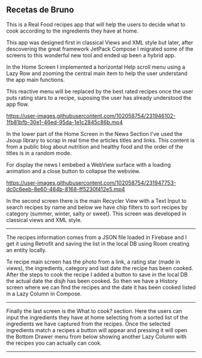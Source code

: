 ## Recetas de Bruno

This is a Real Food recipes app that will help the users to decide what to cook according to the ingredients they have at home.

This app was designed first in classical Views and XML style but later, after descovering the great framework JetPack Compose
I migrated some of the screens to this wonderful new tool and ended up been a hybrid app.

In the Home Screen I implemented a horizontal Help scroll menu using a Lazy Row and zooming the central main item to help the user understand the app main functions.

This reactive menu will be replaced by the best rated recipes once the user puts rating stars to a recipe, suposing the user has already understood the app flow.

https://user-images.githubusercontent.com/102058754/231946102-1fb81bfb-30e1-46ed-95da-1e1c2845c86b.mp4

In the lower part of the Home Screen in the News Section I've used the Jsoup library to scrap in real time the articles titles and links. This content is from a public blog about nutrition and healthy food and the order of the titles is in a random mode.

For display the news I embebed a WebView surface with a loading animation and a close button to collapse the webview.

https://user-images.githubusercontent.com/102058754/231947753-dc0c6eeb-8e60-464b-8168-ff5230f412e5.mp4

In the second screen there is the main Recycler View with a Text Input to search recipes by name and below we have chip filters to sort recipes by category (summer, winter, salty or sweet). This screen was developed in classical views and XML style.

--------------------

The recipes information comes from a JSON file loaded in Firebase and I get it using Retrofit and saving the list in the local DB using Room creating an entity locally.

Te recipe main screen has the photo from a link, a rating star (made in views), the ingredients, category and last date the recipe has been cooked. After the steps to cook the recipe I added a button to save in the local DB the actual date the disjh has been cooked. So then we have a History screen where we can find the recipes and the date it has been cooked listed in a Lazy Column in Compose.

----------------------------

Finally the last screen is the What to cook? section. Here the users can input the ingredients they have at home selecting from a sorted list of the ingredients we have captured from the recipes. Once the selected ingredients match a recipes a button will appear and pressing it will open the Bottom Drawer menu from below showing another Lazy Column with the recipes you can actually can cook.

----------------------------







